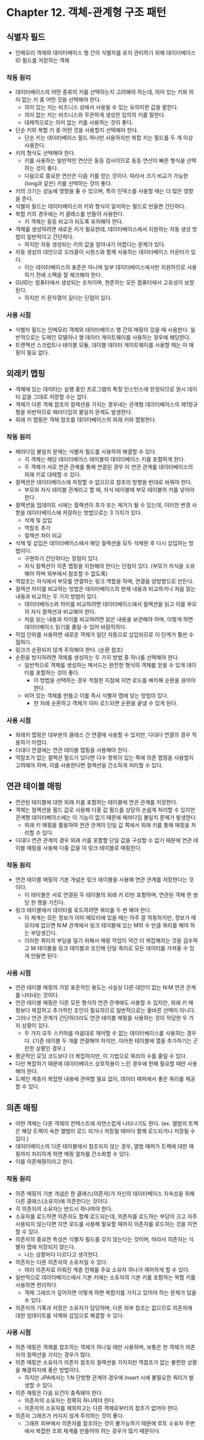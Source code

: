 # Chapter 12. 객체-관계형 구조 패턴

## 식별자 필드
* 인메모리 객체와 데이터베이스 행 간의 식별자를 유지 관리하기 위해 데이터베이스 ID 필드를 저장하는 객체

### 작동 원리
* 데이터베이스의 어떤 종류의 키를 선택하는지 고려해야 하는데, 의미 있는 키와 의미 없는 키 중 어떤 것을 선택해야 한다.
  * 의미 있는 키는 비즈니스 상에서 사용될 수 있는 유의미한 값을 말한다.
  * 의미 없는 키는 비즈니스와 무관하게 생성한 임의의 키를 말한다.
  * 대체적으로는 의미 없는 키를 사용하는 것이 좋다.
* 단순 키와 복합 키 중 어떤 것을 사용할지 선택해야 한다.
  * 단순 키는 데이터베이스 필드 하나만 사용하지만 복합 키는 필드를 두 개 이상 사용한다.
* 키의 형식도 선택해야 한다.
  * 키를 사용하는 일반적인 연산은 동등 검사이므로 동등 연산이 빠른 형식을 선택하는 것이 좋다.
  * 다음으로 중요한 연산은 다음 키를 얻는 것이다. 따라서 크기 비교가 가능한(long과 같은) 키를 선택하는 것이 좋다.
* 키의 크기는 성능에 영향을 줄 수 있으며, 특히 인덱스를 사용할 때는 더 많은 영향을 준다.
* 식별자 필드는 데이터베이스의 키와 형식이 일치하는 필드로 만들면 간단하다.
* 복합 키의 경우에는 키 클래스를 만들어 사용한다.
  * 키 객체는 동등 비교가 되도록 유의해야 한다.
* 객체를 생성하려면 새로운 키가 필요한데, 데이터베이스에서 지원하는 자동 생성 방법이 일반적이고 간단하다.
  * 하지만 자동 생성되는 키의 값을 알아내기 어렵다는 문제가 있다.
* 자동 생성의 대안으로 오라클이 시퀀스와 함께 사용하는 데이터베이스 카운터가 있다.
  * 이는 데이터베이스의 표준은 아니며 일부 데이터베이스에서만 지원하므로 사용하기 전에 스펙을 잘 체크해야 한다.
* GUID는 컴퓨터에서 생성되는 숫자이며, 현존하는 모든 컴퓨터에서 고유성이 보장된다.
  * 하지만 키 문자열이 길다는 단점이 있다.

### 사용 시점
* 식별자 필드는 인메모리 객체와 데이터베이스 행 간의 매핑이 있을 때 사용한다. 일반적으로는 도메인 모델이나 행 데이터 게이트웨이를 사용하는 경우에 해당한다.
* 트랜잭션 스크립트나 테이블 모듈, 데이블 데이터 게이트웨이를 사용할 때는 이 매핑이 필요 없다.

## 외래키 맵핑
* 객체에 있는 데이터는 실행 중인 프로그램의 특정 인스턴스에 한정되므로 원시 데이터 값을 그대로 저장할 수는 없다.
* 객체가 다른 객체 참조의 컬렉션을 가지는 경우네는 관계형 데이터베이스의 제1정규형을 위반하므로 패러다임의 불일치 문제도 발생한다.
* 외래 키 맵핑은 객체 참조를 데이터베이스의 외래 키와 맵핑한다.

### 작동 원리
* 패러다임 불일치 문제는 식별자 필드를 사용하여 해결할 수 있다.
  * 각 객체는 해당 데이터베이스 테이블의 데이터베이스 키를 포함하게 한다.
  * 두 객체가 서로 연관 관계를 통해 연결된 경우 이 연관 관계를 데이터베이스의 외래 키로 대체할 수 있다.
* 컬렉션은 데이터베이스에 저장할 수 없으므로 참조의 방향을 반대로 바꿔야 한다.
  * 부모와 자식 테이블 관계라고 할 때, 자식 테이블에 부모 테이블의 키를 넣어야 한다.
* 컬렉션을 업데이트 시에는 컬렉션이 추가 또는 제거가 될 수 있는데, 이러한 변경 사항을 데이터베이스에 저장하는 방법으로는 3 가지가 있다.
  * 삭제 및 삽입
  * 역참조 추가
  * 컬렉션 차이 비교
* 삭제 및 삽입은 데이터베이스에서 해당 컬렉션을 모두 삭제한 후 다시 삽입하는 방법이다.
  * 구현하기 간단하다는 장점이 있다.
  * 자식 컬렉션이 의존 맵핑을 지원해야 한다는 단점이 있다. (부모가 자식을 소유해야 하며 외부에서 참조할 수 없도록)
* 역참조는 자식에서 부모를 연결하는 링크 역할을 하며, 연결을 양방향으로 만든다.
* 컬렉션 차이를 비교하는 방법은 데이터베이스의 현재 내용과 비교하거나 처음 읽는 내용과 비교하는 두 가지 방법이 있다.
  * 데이터베이스와 차이를 비교하려면 데이터베이스에서 컬렉션을 읽고 이를 부모의 자식 컬렉션과 비교해야 한다.
  * 처음 읽는 내용과 차이를 비교하려면 읽은 내용을 보관해야 하며, 이렇게 하면 데이터베이스 읽기를 줄일 수 있어 바람직하다.
* 작업 단위를 사용하면 새로운 객체가 일단 자동으로 삽입되므로 이 단계가 훨씬 수월하다.
* 링크가 순환되지 않게 주의해야 한다. (순환 참조)
* 순환을 방지하려면 객체를 생성하는 두 가지 방법 중 하나를 선택해야 한다.
  * 일반적으로 객체를 생성하는 메서드는 완전한 형식의 객체를 얻을 수 있게 데이터를 포함하는 것이 좋다.
    * 이 방법을 선택하는 경우 적절한 지점에 지연 로드를 배치해 순환을 끊어야 한다.
  * 비어 있는 객체를 만들고 이를 즉시 식별자 맵에 넣는 방법이 있다.
    * 한 차례 순환하고 객체가 이미 로드되면 순환을 끝낼 수 있게 된다.

### 사용 시점
* 외래키 맵핑은 대부분의 클래스 간 연결에 사용할 수 있지만, 다대다 연결의 경우 적용하기 어렵다.
* 다대다 연결에는 연관 테이블 맵핑을 사용해야 한다.
* 역참조가 없는 컬렉션 필드가 있다면 다수 항목이 있는 쪽에 의존 맵핑을 사용할지 고려해야 하며, 이를 사용한다면 컬렉션을 간소하게 처리할 수 있다.

## 연관 테이블 매핑
* 연관된 테이블에 대한 외래 키를 포함하는 테이블에 연관 관계를 저장한다.
* 객체는 컬렉션을 필드 값로 사용해 다중 값 필드를 상당히 손쉽게 처리할 수 있지만 관계형 데이터베이스에는 이 기능이 없기 때문에 패러다임 불일치 문제가 발생한다.
  * 외래 키 매핑을 활용하여 연관 관계의 단일 값 쪽에서 외래 키를 통해 매핑을 처리할 수 있다.
* 다대다 연관 관계의 경우 외래 키를 포함할 단일 값을 구성할 수 없기 때문에 연관 테이블 매핑을 사용해 다중 값을 이 링크 테이블로 매핑한다.

### 작동 원리
* 연관 테이블 매핑의 기본 개념은 링크 테이블을 사용해 연관 관계를 저장한다는 것이다.
  * 이 테이블은 서로 연결된 두 테이블의 외래 키 ID만 포함하며, 연관된 객체 한 쌍당 한 행을 가진다.
* 링크 테이블에서 데이터를 로드하려면 쿼리를 두 번 해야 한다.
  * 이 체계는 모든 정보가 이미 메모리에 있을 때는 아주 잘 작동하지만, 정보가 메모리에 없으면 N:M 관계에서 링크 테이블에 있는 M의 수 만큼 쿼리를 해야 하는 부담생긴다.
  * 이러한 쿼리의 부담을 덜기 위해서 매핑 작업이 약간 더 복잡해지는 것을 감수하고 M 테이블을 링크 테이블과 조인해 단일 쿼리로 모든 데이터를 가져올 수 있게 만들면 된다.

### 사용 시점
* 연관 테이블 매핑의 가장 표준적인 용도는 사실상 다른 대안이 없는 N:M 연관 관계를 나타내는 것이다.
* 연관 테이블 매핑은 다른 모든 형식의 연관 관계에도 사용할 수 있지만, 외래 키 매핑보다 복잡하고 추가적인 조인이 필요하므로 일반적으로는 올바른 선택이 아니다.
* 그러나 연관 관계가 간단하더라도 연관 테이블 매핑을 사용하는 것이 적당한 두 가지 상황이 있다.
  * 두 가지 모두 스키마를 마음대로 제어할 수 없는 데이터베이스를 사용하는 경우다. (기존 테이블 두 개를 연결해야 하지만, 이러한 테이블에 열을 추가하기는 곤란한 상황인 경우.)
* 평균적인 로딩 코드보다 더 복잡하지만, 이 기법으로 쿼리의 수를 줄일 수 있다.
* 다만 복잡하기 때문에 데이터베이스 상호작용이 느린 경우에 한해 필요할 때만 사용해야 한다.
* 도메인 계층이 복잡한 내용에 관여할 필요 없이, 데이터 매퍼에서 좋은 쿼리를 제공할 수 있다.

## 의존 매핑
* 어떤 객체는 다른 객체의 컨텍스트에 자연스럽게 나타나기도 한다. (ex. 앨범의 트랙은 해당 트랙이 속한 앨범이 로드 되거나 저장될 때마다 함께 로드되거나 저장될 수 있다.)
* 데이터베이스의 다른 테이블에서 참조되지 않는 경우, 앨범 매퍼가 트랙에 대한 매핑까지 처리하게 하면 매핑 절차를 간소화할 수 있다.
* 이를 의존매핑이라고 한다.

### 작동 원리
* 의존 매핑의 기본 개념은 한 클래스(의존자)가 자신의 데이터베이스 지속성을 위해 다른 클래스(소유자)에 의존한다는 것이다.
* 각 의존자의 소유자는 반드시 하나여야 한다.
* 소유자를 로드하면 의존자도 함께 로드되는데, 의존자를 로드하는 부담이 크고 자주 사용되지 않는다면 지연 로드를 사용해 필요할 때까지 의존자를 로드하는 것을 지연할 수 있다.
* 의존자의 중요한 특성은 식별자 필드를 갖지 않는다는 것이며, 따라서 의존자는 식별자 맵에 저장되지 않는다.
  * 나는 상황마다 다르다고 생각한다.
* 의존자는 다른 의존자의 소유자일 수 있다.
  * 여러 의존자로 이뤄진 계층 전체를 주요 소유자 하나가 제어하게 할 수 있다.
* 일반적으로 데이터베이스에서 기본 키에는 소유자의 기본 키를 포함하는 복합 키를 사용하면 편리하다.
  * 객체 그래프가 깊어지면 이렇게 하면 복합키를 가지고 있어야 하는 문제가 있을 수 있다.
* 의존자의 기록과 저장은 소유자가 담당하며, 다른 외부 참조는 없으므로 의존자에 대한 업데이트를 삭제와 삽입으로 해결할 수 있다.

### 사용 시점
* 의존 매핑은 객체를 참조하는 객체가 하나일 때만 사용하며, 보통은 한 객체가 의존자의 컬렉션을 가지는 경우가 많다.
* 의존 매핑은 소유자가 의존자 참조의 컬렉션을 가지지만 역참조가 없는 불편한 상황을 해결하지에 좋은 방법이다.
  * 하지만 JPA에서는 1:N 단방향 관계의 경우에 Insert 시에 불필요한 쿼리가 발생할 수 있다.
* 의존 매핑은 다음 요건이 충족돼야 한다.
  * 의존자의 소유자는 정확히 하나여야 한다.
  * 의존자의 소유자를 제외하고는 다른 객체로부터의 참조가 없어야 한다.
* 의존자 그래프가 커지지 않게 주의하는 것이 좋다.
  * 그래프 외부에서 의존자를 참조하는 것이 불가능하기 때문에 루트 소유자 주변에서 복잡한 조회 체계를 만들어야 하는 경우가 많기 때문이다.